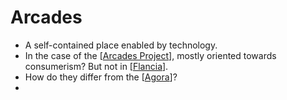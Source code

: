 # Arcades
- A self-contained place enabled by technology.
- In the case of the [[Arcades Project]], mostly oriented towards consumerism? But not in [[Flancia]].
- How do they differ from the [[Agora]]?
- 

[//begin]: # "Autogenerated link references for markdown compatibility"
[Arcades Project]: arcades-project "Arcades Project"
[Flancia]: flancia "Flancia"
[Agora]: agora "Agora"
[//end]: # "Autogenerated link references"
